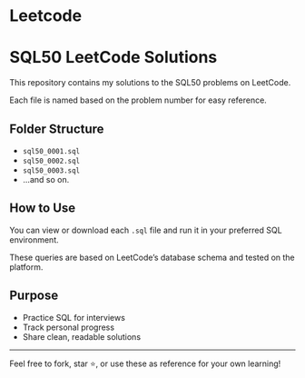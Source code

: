 # Leetcode
# SQL50 LeetCode Solutions

This repository contains my solutions to the SQL50 problems on LeetCode.

Each file is named based on the problem number for easy reference.

## Folder Structure

- `sql50_0001.sql`
- `sql50_0002.sql` 
- `sql50_0003.sql`  
- ...and so on.

## How to Use

You can view or download each `.sql` file and run it in your preferred SQL environment.

These queries are based on LeetCode’s database schema and tested on the platform.

## Purpose

- Practice SQL for interviews  
- Track personal progress  
- Share clean, readable solutions

---

Feel free to fork, star ⭐, or use these as reference for your own learning!
